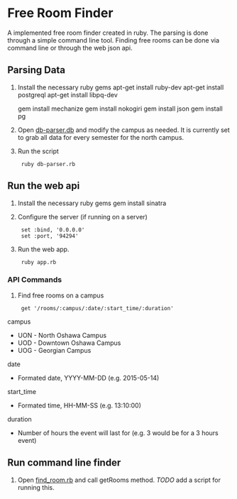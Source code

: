 # Free Room Finder

A implemented free room finder created in ruby. The parsing is done through a simple command line tool. Finding free rooms can be done via command line or through the web json api.

## Parsing Data

1. Install the necessary ruby gems
    apt-get install ruby-dev
    apt-get install postgreql
    apt-get install libpq-dev

    gem install mechanize
    gem install nokogiri
    gem install json
    gem install pg

2. Open [db-parser.db](db-parser.rb) and modify the campus as needed. It is currently set to grab all data for every semester for the north campus.

3. Run the script

        ruby db-parser.rb

## Run the web api

1. Install the necessary ruby gems
    gem install sinatra

2. Configure the server (if running on a server)

        set :bind, '0.0.0.0'
        set :port, '94294'

3. Run the web app.

        ruby app.rb

### API Commands

1. Find free rooms on a campus

        get '/rooms/:campus/:date/:start_time/:duration'

campus
- UON - North Oshawa Campus
- UOD - Downtown Oshawa Campus
- UOG - Georgian Campus

date
- Formated date, YYYY-MM-DD (e.g. 2015-05-14)

start_time
- Formated time, HH-MM-SS (e.g. 13:10:00)

duration
- Number of hours the event will last for (e.g. 3 would be for a 3 hours event)

## Run command line finder

1. Open [find_room.rb](find_room.rb) and call getRooms method. *TODO* add a script for running this.
